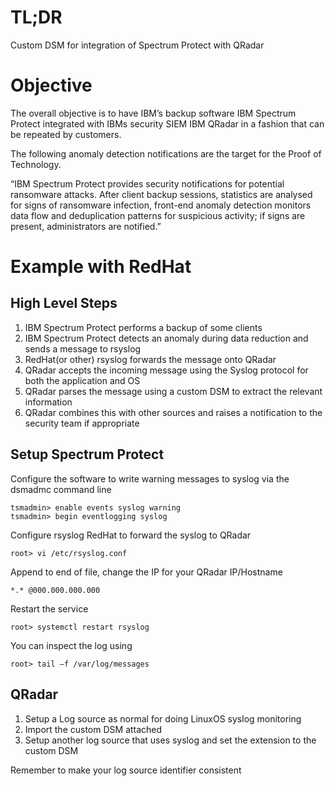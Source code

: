 # TL;DR
Custom DSM for integration of Spectrum Protect with QRadar

# Objective
The overall objective is to have IBM’s backup software IBM Spectrum Protect integrated with IBMs security SIEM IBM QRadar in a fashion that can be repeated by customers.

The following anomaly detection notifications are the target for the Proof of Technology.

“IBM Spectrum Protect provides security notifications for potential ransomware attacks. After client backup sessions, statistics are analysed for signs of ransomware infection, front-end anomaly detection monitors data flow and deduplication patterns for suspicious activity; if signs are present, administrators are notified.”

# Example with RedHat
## High Level Steps
1. IBM Spectrum Protect performs a backup of some clients
2. IBM Spectrum Protect detects an anomaly during data reduction and sends a message to rsyslog
3. RedHat(or other) rsyslog forwards the message onto QRadar
4. QRadar accepts the incoming message using the Syslog protocol for both the application and OS
5. QRadar parses the message using a custom DSM to extract the relevant information
6. QRadar combines this with other sources and raises a notification to the security team if appropriate

## Setup Spectrum Protect
Configure the software to write warning messages to syslog via the dsmadmc command line
```
tsmadmin> enable events syslog warning
tsmadmin> begin eventlogging syslog
```
Configure rsyslog RedHat to forward the syslog to QRadar
```
root> vi /etc/rsyslog.conf 
```
Append to end of file, change the IP for your QRadar IP/Hostname
```
*.* @000.000.000.000
```
Restart the service
```
root> systemctl restart rsyslog
```
You can inspect the log using
```
root> tail –f /var/log/messages
```
## QRadar
1. Setup a Log source as normal for doing LinuxOS syslog monitoring
2. Import the custom DSM attached
3. Setup another log source that uses syslog and set the extension to the custom DSM

Remember to make your log source identifier consistent



